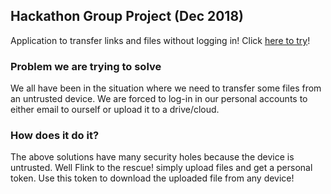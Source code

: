 ## Hackathon Group Project (Dec 2018) 

Application to transfer links and files without logging in! 
Click [here to try](https://nibrasohin.github.io/flink-frontend/)!

### Problem we are trying to solve

We all have been in the situation where we need to transfer some files from an untrusted device. We are forced to log-in in our personal accounts to either email to ourself or upload it to a drive/cloud.

### How does it do it?

The above solutions have many security holes because the device is untrusted. Well Flink to the rescue! simply upload files and get a personal token. Use this token to download the uploaded file from any device!
